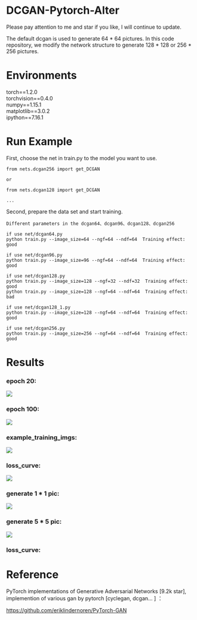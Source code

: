 # DCGAN-Pytorch-Alter

Please pay attention to me and star if you like, I will continue to update.  

The default dcgan is used to generate 64 * 64 pictures. In this code repository, we modify the network structure to generate 128 * 128 or 256 * 256 pictures.  


# Environments

torch==1.2.0  
torchvision==0.4.0  
numpy==1.15.1  
matplotlib==3.0.2  
ipython==7.16.1  

# Run Example

First, choose the net in train.py to the model you want to use.  

~~~
from nets.dcgan256 import get_DCGAN   

or  

from nets.dcgan128 import get_DCGAN  

...
~~~ 

Second, prepare the data set and start training.  

~~~
Different parameters in the dcgan64、dcgan96、dcgan128、dcgan256

if use net/dcgan64.py    
python train.py --image_size=64 --ngf=64 --ndf=64  Training effect: good       

if use net/dcgan96.py  
python train.py --image_size=96 --ngf=64 --ndf=64  Training effect: good       

if use net/dcgan128.py  
python train.py --image_size=128 --ngf=32 --ndf=32  Training effect: good    
python train.py --image_size=128 --ngf=64 --ndf=64  Training effect: bad     

if use net/dcgan128_1.py  
python train.py --image_size=128 --ngf=64 --ndf=64  Training effect: good  

if use net/dcgan256.py  
python train.py --image_size=256 --ngf=64 --ndf=64  Training effect: good  

~~~

# Results

### epoch 20:  

![](/results/fake_samples_epoch_020.png)

### epoch 100:    

![](/results/fake_samples_epoch_099.png)  

### example_training_imgs:  

![](example_training_imgs.jpg)  

### loss_curve:  

![](loss_curve.jpg)

### generate 1 * 1 pic:  

![](predict_1x1_results-128.png)

### generate 5 * 5 pic:  

![](predict_5x5_results-128.png)

### loss_curve:  

# Reference  

PyTorch implementations of Generative Adversarial Networks [9.2k star], implemention of various gan by pytorch [cyclegan, dcgan... ] ： 

https://github.com/eriklindernoren/PyTorch-GAN
